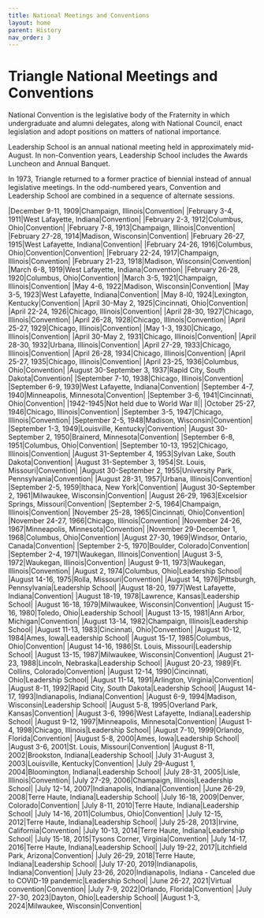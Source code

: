 ```yaml
---
title: National Meetings and Conventions
layout: home
parent: History
nav_order: 3
---
```

# Triangle National Meetings and Conventions

National Convention is the legislative body of the Fraternity in which
undergraduate and alumni delegates, along with National Council, enact
legislation and adopt positions on matters of national importance.

Leadership School is an annual national meeting held in approximately
mid-August.  In non-Convention years, Leadership School includes the
Awards Luncheon and Annual Banquet.

In 1973, Triangle returned to a former practice of biennial instead of
annual legislative meetings.  In the odd-numbered years, Convention and
Leadership School are combined in a sequence of alternate sessions.

|December 9-11, 1909|Champaign, Illinois|Convention|
|February 3-4, 1911|West Lafayette, Indiana|Convention|
|February 2-3, 1912|Columbus, Ohio|Convention|
|February 7-8, 1913|Champaign, Illinois|Convention|
|February 27-28, 1914|Madison, Wisconsin|Convention|
|February 26-27, 1915|West Lafayette, Indiana|Convention|
|February 24-26, 1916|Columbus, Ohio|Convention|Convention|
|February 22-24, 1917|Champaign, Illinois|Convention|
|February 21-23, 1918|Madison, Wisconsin|Convention|
|March 6-8, 1919|West Lafayette, Indiana|Convention|
|February 26-28, 1920|Columbus, Ohio|Convention|
|March 3-5, 1921|Champaign, Illinois|Convention|
|May 4-6, 1922|Madison, Wisconsin|Convention|
|May 3-5, 1923|West Lafayette, Indiana|Convention|
|May 8-l0, 1924|Lexington, Kentucky|Convention|
|April 30-May 2, 1925|Cincinnati, Ohio|Convention|
|April 22-24, 1926|Chicago, Illinois|Convention|
|April 28-30, 1927|Chicago, Illinois|Convention|
|April 26-28, 1928|Chicago, Illinois|Convention|
|April 25-27, 1929|Chicago, Illinois|Convention|
|May 1-3, 1930|Chicago, Illinois|Convention|
|April 30-May 2, 1931|Chicago, Illinois|Convention|
|April 28-30, 1932|Urbana, Illinois|Convention|
|April 27-29, 1933|Chicago, Illinois|Convention|
|April 26-28, 1934|Chicago, Illinois|Convention|
|April 25-27, 1935|Chicago, Illinois|Convention|
|April 23-25, 1936|Columbus, Ohio|Convention|
|August 30-September 3, 1937|Rapid City, South Dakota|Convention|
|September 7-10, 1938|Chicago, Illinois|Convention|
|September 6-9, 1939|West Lafayette, Indiana|Convention|
|September 4-7, 1940|Minneapolis, Minnesota|Convention|
|September 3-6, 1941|Cincinnati, Ohio|Convention|
|1942-1945|Not held due to World War II||
|October 25-27, 1946|Chicago, Illinois|Convention|
|September 3-5, 1947|Chicago, Illinois|Convention|
|September 2-5, 1948|Madison, Wisconsin|Convention|
|September 1-3, 1949|Louisville, Kentucky|Convention|
|August 30-September 2, 1950|Brainerd, Minnesota|Convention|
|September 6-8, 1951|Columbus, Ohio|Convention|
|September 10-13, 1952|Chicago, Illinois|Convention|
|August 31-September 4, 1953|Sylvan Lake, South Dakota|Convention|
|August 31-September 3, 1954|St. Louis, Missouri|Convention|
|August 30-September 2, 1955|University Park, Pennsylvania|Convention|
|August 28-31, 1957|Urbana, Illinois|Convention|
|September 2-5, 1959|Ithaca, New York|Convention|
|August 30-September 2, 1961|Milwaukee, Wisconsin|Convention|
|August 26-29, 1963|Excelsior Springs, Missouri|Convention|
|September 2-5, 1964|Champaign, Illinois|Convention|
|November 25-28, 1965|Cincinnati, Ohio|Convention|
|November 24-27, 1966|Chicago, Illinois|Convention|
|November 24-26, 1967|Minneapolis, Minnesota|Convention|
|November 29-December 1, 1968|Columbus, Ohio|Convention|
|August 27-30, 1969|Windsor, Ontario, Canada|Convention|
|September 2-5, 1970|Boulder, Colorado|Convention|
|September 2-4, 1971|Waukegan, Illinois|Convention|
|August 3-5, 1972|Waukegan, Illinois|Convention|
|August 9-11, 1973|Waukegan, Illinois|Convention|
|August 2, 1974|Columbus, Ohio|Leadership School|
|August 14-16, 1975|Rolla, Missouri|Convention|
|August 14, 1976|Pittsburgh, Pennsylvania|Leadership School|
|August 18-20, 1977|West Lafayette, Indiana|Convention|
|August 18-19, 1978|Lawrence, Kansas|Leadership School|
|August 16-18, 1979|Milwaukee, Wisconsin|Convention|
|August 15-16, 1980|Toledo, Ohio|Leadership School|
|August 13-15, 1981|Ann Arbor, Michigan|Convention|
|August 13-14, 1982|Champaign, Illinois|Leadership School|
|August 11-13, 1983|Cincinnati, Ohio|Convention|
|August 10-12, 1984|Ames, Iowa|Leadership School|
|August 15-17, 1985|Columbus, Ohio|Convention|
|August 14-16, 1986|St. Louis, Missouri|Leadership School|
|August 13-15, 1987|Milwaukee, Wisconsin|Convention|
|August 21-23, 1988|Lincoln, Nebraska|Leadership School|
|August 20-23, 1989|Ft. Collins, Colorado|Convention|
|August 12-14, 1990|Cincinnati, Ohio|Leadership School|
|August 11-14, 1991|Arlington, Virginia|Convention|
|August 8-11, 1992|Rapid City, South Dakota|Leadership School|
|August 14-17, 1993|Indianapolis, Indiana|Convention|
|August 6-9, 1994|Madison, Wisconsin|Leadership School|
|August 5-8, 1995|Overland Park, Kansas|Convention|
|August 3-6, 1996|West Lafayette, Indiana|Leadership School|
|August 9-12, 1997|Minneapolis, Minnesota|Convention|
|August 1-4, 1998|Chicago, Illinois|Leadership School|
|August 7-10, 1999|Orlando, Florida|Convention|
|August 5-8, 2000|Ames, Iowa|Leadership School|
|August 3-6, 2001|St. Louis, Missouri|Convention|
|August 8-11, 2002|Brookston, Indiana|Leadership School|
|July 31-August 3, 2003|Louisville, Kentucky|Convention|
|July 29-August 1, 2004|Bloomington, Indiana|Leadership School|
|July 28-31, 2005|Lisle, Illinois|Convention|
|July 27-29, 2006|Champaign, Illinois|Leadership School|
|July 12-14, 2007|Indianapolis, Indiana|Convention|
|June 26-29, 2008|Terre Haute, Indiana|Leadership School|
|July 16-18, 2009|Denver, Colorado|Convention|
|July 8-11, 2010|Terre Haute, Indiana|Leadership School|
|July 14-16, 2011|Columbus, Ohio|Convention|
|July 12-15, 2012|Terre Haute, Indiana|Leadership School|
|July 25-28, 2013|Irvine, California|Convention|
|July 10-13, 2014|Terre Haute, Indiana|Leadership School|
|July 15-18, 2015|Tysons Corner, Virginia|Convention|
|July 14-17, 2016|Terre Haute, Indiana|Leadership School|
|July 19-22, 2017|Litchfield Park, Arizona|Convention|
|July 26-29, 2018|Terre Haute, Indiana|Leadership School|
|July 17-20, 2019|Indianapolis, Indiana|Convention|
|July 23-26, 2020|Indianapolis, Indiana - Canceled due to COVID-19 pandemic|Leadership School|
|June 26-27, 2021|Virtual convention|Convention|
|July 7-9, 2022|Orlando, Florida|Convention|
|July 27-30, 2023|Dayton, Ohio|Leadership School|
|August 1-3, 2024|Milwaukee, Wisconsin|Convention|

